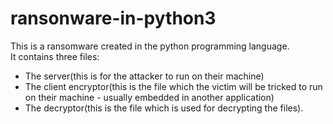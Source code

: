 # ransonware-in-python3
This is a ransomware created in the python programming language.<br />
It contains three files:<br /> 
  - The server(this is for the attacker to run on their machine) <br />
  - The client encryptor(this is the file which the victim will be tricked to run on their machine - usually embedded in another application)<br />
  - The decryptor(this is the file which is used for decrypting the files). <br />


